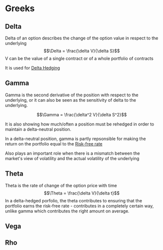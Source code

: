 # Greeks
## Delta 

Delta of an option describes the change of the option value in respect to the underlying
$$\Delta = \frac{\delta V}{\delta S}$$  V can be the value of a single contract or of a whole portfolio of contracts

It is used for [Delta Hedging](Delta%20Hedging.md) 

## Gamma
Gamma is the second derivative of the position with respect to the underlying, or it can also be seen as the sensitivity of delta to the underlying. 

$$\Gamma = \frac{\delta^2 V}{\delta S^2}$$

It is also showing how much/often a position must be rehedged in order to maintain a delta-neutral position.

In a delta-neutral position, gamma is partly repsonsible for making the return on the portfolio equal to the [Risk-free rate](Risk-free%20interest%20rate.md)

Also plays an important role when there is a mismatch between the market's view of volatility and the actual volatility of the underlying
## Theta
Theta is the rate of change of the option price with  time $$\Theta = \frac{\delta V}{\delta t}$$In a delta-hedged porfolio, the theta contributes to ensuring that the portfolio earns the risk-free rate - contributes in a completely certain way, unlike gamma which contributes the right amount on average.
## Vega

## Rho

